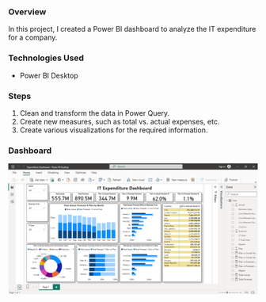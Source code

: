 ### Overview
In this project, I created a Power BI dashboard to analyze the IT expenditure for a company.

### Technologies Used
- Power BI Desktop

### Steps
1. Clean and transform the data in Power Query.
2. Create new measures, such as total vs. actual expenses, etc.
3. Create various visualizations for the required information.

### Dashboard
![Image alt text](https://github.com/aravindbc/Data-Analysis-Projects/blob/d7fbcccd6435a76517580660561e4e2602ff7ed6/IT%20Expenditure%20Dashboard/Expenditure%20Dashboard.png)
